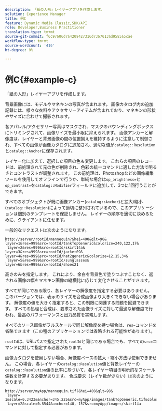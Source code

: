 ```yaml
---
description: 「紙の人形」レイヤーアプリを作成します。
solution: Experience Manager
title: 例C
feature: Dynamic Media Classic,SDK/API
role: Developer,Business Practitioner
translation-type: tm+mt
source-git-commit: f6c97606d7a4209427316d7367013ad9585a5cae
workflow-type: tm+mt
source-wordcount: '416'
ht-degree: 0%

---
```



# 例C{#example-c}

「紙の人形」レイヤーアプリを作成します。

背景画像には、モデルやマネキンの写真が含まれます。 画像カタログ内の追加記録には、様々な衣料やアクセサリーアイテムが含まれており、マネキンの形状やサイズに合わせて撮影されます。

各アパレル/アクセサリー写真はマスクされ、マスクのバウンディングボックスにトリミングされて、画像サイズを最小限に抑えられます。 画像アンカーと解像度は、レイヤーと背景画像の間の位置揃えを維持するように注意して制御され、すべての画像が画像カタログに追加され、適切な値が`catalog::Resolution`と`catalog::Anchor`に保存されます。

レイヤー化に加えて、選択した項目の色も変更します。 これらの項目のレコードは、前処理されて元の色が削除され、色彩の統一コマンドに適した方法で明るさとコントラストが調整されます。 この前処理は、Photoshopなどの画像編集ツールを使用してオフラインで行うか、単純な場合は`op_brightness=`と`op_contrast=`を`catalog::Modifier`フィールドに追加して、3つに1回行うことができます。

すべてのオブジェクトが既に画像アンカー(`catalog::Anchor`)と拡大/縮小(`catalog::Resolution`)によって適切に整列されているので、このアプリケーションは個別のテンプレートを保証しません。 レイヤーの順序を適切に決めるために、クライアントに任せます。

一般的なリクエストは次のようになります。

```
http://server/rootId/mannequin?&hei=400&qlt=90&
layer=1&res=999&src=rootId/tankTopGeneric&colorize=240,122,17&
 layer=2&res=999&src=rootId/skirt14a&
layer=3&res=999&src=rootId/jacket09&
layer=4&res=999&src=rootId/hat2generic&colorize=12,15,34&
 layer=5&res=999&src=rootId/sunglasses&
layer=6&res=999&src=rootId/shoes21
```

高さのみを指定します。 これにより、余白を背景色で塗りつぶすことなく、返される画像の幅をマネキン画像の縦横比に応じて変化させることができます。

すべてが同じである限り、各レイヤーの解像度を指定する必要はありません。 このバージョンでは、表示のサイズを合成画像より大きくできない場合があります。 解像度の値を大きく指定すると、この制限に関連する問題を回避できます。 すべての処理と合成は、要求された画像サイズに対して最適な解像度で行われ、最高のパフォーマンスと出力品質を実現します。

すべてのソース画像がフルスケールで同じ解像度を持つ場合は、`res=`コマンドを省略できます（この種のアプリケーションでは省略される可能性があります）。

`rootId`は、URLパスで指定された`rootId`と同じである場合でも、すべての`src=`コマンドに対して指定する必要があります。

画像カタログを使用しない場合、解像度ベースの拡大・縮小方法は使用できません。 この場合、各レイヤーの`catalog::Resolution`値と背景レイヤーの`catalog::Resolution`値の比率に基づいて、各レイヤー項目の明示的なスケール係数を計算する必要があります。 合成要求（レイヤ数が少ない）は次のようになります。

```
http://server/myApp/mannequin.tif?&hei=400&qlt=90&
 layer= 1&scale=0.3423&anchor=345,225&src=myApp/images/tankTopGeneric.tif&colorize=240,122,17&
 layer=2&scale=0.8544&anchor=140,-157&src=myApp/images/skirt14a
```

